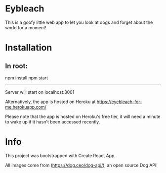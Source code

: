 # Eybleach

This is a goofy little web app to let you look at dogs and forget about the world for a moment!

# Installation

In root:
------------

npm install
npm start

------------

Server will start on localhost:3001

Alternatively, the app is hosted on Heroku at https://eyebleach-for-me.herokuapp.com/

Please note that the app is hosted on Heroku's free tier, it will need a minute to wake up if it hasn't been accessed recently.

# Info
This project was bootstrapped with Create React App.

All images come from (https://dog.ceo/dog-api/), an open source Dog API!
